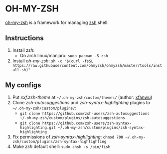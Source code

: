 # OH-MY-ZSH

[oh-my-zsh](https://github.com/ohmyzsh/ohmyzsh) is a framework for managing [zsh](https://www.zsh.org/) shell.

## Instructions

1. Install *zsh*:
   - On arch linux/manjaro: `sudo pacman -S zsh`
2. Install *oh-my-zsh*: `sh -c "$(curl -fsSL https://raw.githubusercontent.com/ohmyzsh/ohmyzsh/master/tools/install.sh)"`

## My configs

1. Put *xxf.zsh-theme* at `~/.oh-my-zsh/custom/themes/` (author: [xfanwu](https://github.com/xfanwu))
2. Clone *zsh-autosuggestions* and *zsh-syntax-highlighting* plugins to `~/.oh-my-zsh/custom/plugins/`:
   - `git clone https://github.com/zsh-users/zsh-autosuggestions ~/.oh-my-zsh/custom/plugins/zsh-autosuggestions`
   - `git clone https://github.com/zsh-users/zsh-syntax-highlighting.git ~/.oh-my-zsh/custom/plugins/zsh-syntax-highlighting`
3. Fix permissions of *zsh-syntax-highlighting*: `chmod 700 ~/.oh-my-zsh/custom/plugins/zsh-syntax-highlighting`
4. Make *zsh* default shell: `sudo chsh -s /bin/fish`

